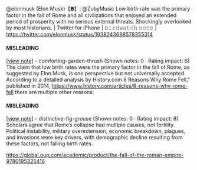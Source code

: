@elonmusk (Elon Musk)【𝗕】: @ZubyMusic Low birth rate was the primary factor in the fall of Rome and all civilizations that enjoyed an extended period of prosperity with no serious external threats. Shockingly overlooked by most historians. | Twitter for iPhone | 𝚋𝚒𝚛𝚍𝚠𝚊𝚝𝚌𝚑 𝚗𝚘𝚝𝚎 | https://twitter.com/elonmusk/status/1938243688578355314

#### MISLEADING

[[view note]](https://x.com/i/birdwatch/n/1938327560548655132) - comforting-garden-thrush (Shown notes: 0 · Rating impact: 6)\
The claim that low birth rates were the primary factor in the fall of Rome, as suggested by Elon Musk, is one perspective but not universally accepted. According to a detailed analysis by History.com 8 Reasons Why Rome Fell," published in 2014, https://www.history.com/articles/8-reasons-why-rome-fell there are multiple other reasons.

#### MISLEADING

[[view note]](https://x.com/i/birdwatch/n/1938323630259126468) - distinctive-fig-grouse (Shown notes: 0 · Rating impact: 8)\
Scholars agree that Rome’s collapse had multiple causes, not fertility. Political instability, military overextension, economic breakdown, plagues, and invasions were key drivers, with demographic decline resulting from these factors, not falling birth rates.

https://global.oup.com/academic/product/the-fall-of-the-roman-empire-9780195325416
